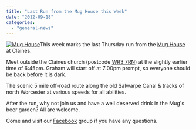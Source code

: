 ```yaml
---
title: "Last Run from the Mug House this Week"
date: "2012-09-18"
categories: 
  - "general-news"
---
```


[![](https://bpj.org.uk/wp-content/uploads/2012/09/mughouse.jpg "Mug House")](https://bpj.org.uk/wp-content/uploads/2012/09/mughouse.jpg)This week marks the last Thursday run from the [Mug House](http://www.clainesfriends.org.uk/mughouse.html) at Claines.

Meet outside the Claines church (postcode [WR3 7RN](https://maps.google.co.uk/maps?q=WR3+7RN&hl=en&sll=52.8382,-2.327815&sspn=10.214208,28.54248&t=h&hnear=Claines+WR3+7RN,+United+Kingdom&z=16)) at the slightly earlier time of 6:45pm. Graham will start off at 7:00pm prompt, so everyone should be back before it is dark.

The scenic 5 mile off-road route along the old Salwarpe Canal & tracks of north Worcester at various speeds for all abilities.

After the run, why not join us and have a well deserved drink in the Mug's beer garden? All are welcome.

Come and visit our [Facebook](http://www.facebook.com/groups/6389738308/) group if you have any questions.
